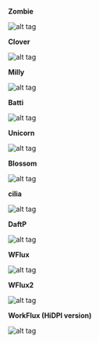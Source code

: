 <b>Zombie</b>

![alt tag](https://raw.githubusercontent.com/xexpanderx/Fluxbox-themes/master/Zombie/screenshot.png)


<b>Clover</b>

![alt tag](https://raw.githubusercontent.com/xexpanderx/Fluxbox-themes/master/Clover/screenshot.png)

<b>Milly</b>

![alt tag](https://raw.githubusercontent.com/xexpanderx/Fluxbox-themes/master/Milly/screenshot.png)

<b>Batti</b>

![alt tag](https://raw.githubusercontent.com/xexpanderx/Fluxbox-themes/master/Batti/screenshot.png)


<b>Unicorn</b>

![alt tag](https://raw.githubusercontent.com/xexpanderx/Fluxbox-themes/master/Unicorn/screenshot.png)

<b>Blossom</b>

![alt tag](https://raw.githubusercontent.com/xexpanderx/Fluxbox-themes/master/Blossom/screenshot.png)

<b>cilia</b>

![alt tag](https://raw.githubusercontent.com/xexpanderx/Fluxbox-themes/master/cilia/screenshot.png)

<b>DaftP</b>

![alt tag](https://raw.githubusercontent.com/xexpanderx/Fluxbox-themes/master/DaftP/Screenshot.png)

<b>WFlux</b>

![alt tag](https://raw.githubusercontent.com/xexpanderx/Fluxbox-themes/master/WFlux/screenshot.png)

<b>WFlux2</b>

![alt tag](https://raw.githubusercontent.com/xexpanderx/Fluxbox-themes/master/WFlux2/screenshot.png)

<b>WorkFlux (HiDPI version)</b>

![alt tag](https://raw.githubusercontent.com/xexpanderx/Fluxbox-themes/master/WorkFlux/3.png)

